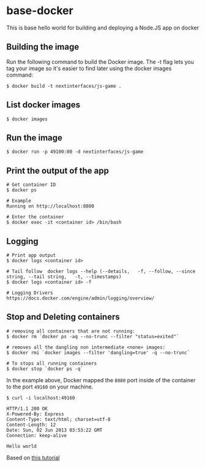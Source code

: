 # base-docker
This is base hello world for building and deploying a Node.JS app on docker

## Building the image
Run the following command to build the Docker image. The -t flag lets you tag your image so it's easier to find later using the docker images command:

    $ docker build -t nextinterfaces/js-game .

## List docker images
    $ docker images

## Run the image
    $ docker run -p 49100:80 -d nextinterfaces/js-game

## Print the output of the app
    # Get container ID
    $ docker ps

    # Example
    Running on http://localhost:8080

    # Enter the container
    $ docker exec -it <container id> /bin/bash

## Logging
    # Print app output
    $ docker logs <container id>

    # Tail follow  docker logs --help (--details,   -f, --follow, --since string, --tail string,   -t, --timestamps)
    $ docker logs <container id> -f

    # Logging Drivers
    https://docs.docker.com/engine/admin/logging/overview/

## Stop and Deleting containers
    # removing all containers that are not running:
    $ docker rm `docker ps -aq --no-trunc --filter "status=exited"`

    # removes all the dangling non intermediate <none> images:
    $ docker rmi `docker images --filter 'dangling=true' -q --no-trunc`

    # To stops all running containers
    $ docker stop `docker ps -q`

In the example above, Docker mapped the `8080` port inside of the container to the port `49160` on your machine.

`
    $ curl -i localhost:49160
`

    HTTP/1.1 200 OK
    X-Powered-By: Express
    Content-Type: text/html; charset=utf-8
    Content-Length: 12
    Date: Sun, 02 Jun 2013 03:53:22 GMT
    Connection: keep-alive

    Hello world

Based on [this tutorial](https://nodejs.org/en/docs/guides/nodejs-docker-webapp/)
